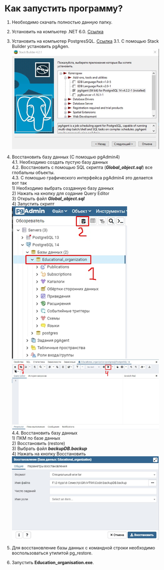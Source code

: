 # Как запустить программу?

1. Необходимо скачать полностью данную папку. 
2. Установить на компьютер .NET 6.0. <a href = "https://dotnet.microsoft.com/en-us/download/dotnet/6.0/runtime?cid=getdotnetcore" > Ссылка </a>
3. Установить на компьютер PostgresSQL. <a href = "https://www.postgresql.org/download/" > Ссылка</a>
3.1. С помощью Stack Builder установить pgAgen.
![alt text](./Screenshots_for_readme/Stack_builder.jpg)
4. Восстановить базу данных (С помощью pgAdmin4)<br>
4.1. Необходимо создать пустую базу данных <br>
4.2. Восстановить с помощью SQL скрипта (***Global_object.sql***) все глобальны объекты.<br>
4.3. С помощью графического интерфейса pgAdmin4 это делается вот так <br>1) Необходимо выбрать созданную базу данных<br>2) Нажать на кнопку для содание Query Editor<br>3) Открыть файл ***Global_object.sql*** <br>4) Запустить скрипт<br>![alt text](./Screenshots_for_readme/Vost_global_obj.jpg)![alt text](./Screenshots_for_readme/Vost_global_obj_1.jpg)<br>
    4.4. Восстановить базу данных <br>1) ПКМ по базе данных <br> 2) Восстановить (restore)<br>3) Выбрать файл ***backupDB.backup***<br>4) Нажать на кнопку Восстановить<br>![alt text](./Screenshots_for_readme/Restore_backup.jpg) <br>

5. Для восстановление базы данных с командной строки необходимо воспользоваться утилитой pg_restore.
6. Запустить **Education_organisation.exe**. 
